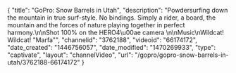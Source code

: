 {
    "title": "GoPro: Snow Barrels in Utah",
    "description": "Powdersurfing down the mountain in true surf-style. No bindings. Simply a rider, a board, the mountain and the forces of nature playing together in perfect harmony.\n\nShot 100% on the HERO4\u00ae camera \n\nMusic\nWildcat! Wildcat! \"Marfa\"",
    "channelid": "3762188",
    "videoid": "66174172",
    "date_created": "1446756057",
    "date_modified": "1470269933",
    "type": "captivate",
    "layout": "channelVideo",
    "url": "\/gopro\/gopro-snow-barrels-in-utah\/3762188-66174172"
}
